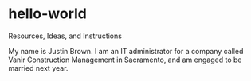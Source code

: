 # hello-world
Resources, Ideas, and Instructions

My name is Justin Brown. I am an IT administrator for a company called Vanir Construction Management in Sacramento, and am engaged to be married next year.

